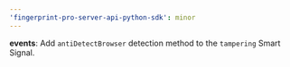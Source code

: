 ```yaml
---
'fingerprint-pro-server-api-python-sdk': minor
---
```


**events**: Add `antiDetectBrowser` detection method to the `tampering` Smart Signal.
